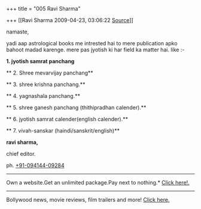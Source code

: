 +++
title = "005 Ravi Sharma"

+++
[[Ravi Sharma	2009-04-23, 03:06:22 [Source](https://groups.google.com/g/bvparishat/c/GLmlcpN4Nco)]]



namaste,

 yadi aap astrological books me intrested hai to mere publication apko bahoot madad karenge. mere pas jyotish ki har field ka matter hai. like :-

 **1. jyotish samrat panchang**

** 2. Shree mevarvijay panchang**

** 3. shree krishna panchang.**

** 4. yagnashala panchang.**

** 5. shree ganesh panchang (thithipradhan calender).**

** 6. jyotish samrat calender(english calender).**

** 7. vivah-sanskar (haindi/sanskrit/english)**



**ravi sharma,**

chief editor.

ph. [+91-094144-09284](tel:+91%2094144%2009284)

  

------------------------------------------------------------------------

Own a website.Get an unlimited package.Pay next to nothing.\* [Click here!.](http://in.rd.yahoo.com/tagline_ysb_website/*http://in.business.yahoo.com/)

  

------------------------------------------------------------------------

Bollywood news, movie reviews, film trailers and more! [Click here.](http://in.rd.yahoo.com/tagline_movies_1/*http://in.movies.yahoo.com/?wm=n/)

